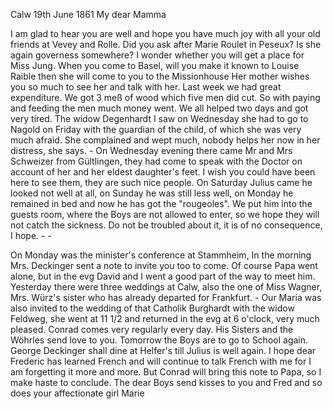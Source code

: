 Calw 19th June 1861
My dear Mamma

I am glad to hear you are well and hope you have much joy with all your old friends at Vevey and Rolle. Did you ask after Marie Roulet in Peseux? Is she again governess somewhere? I wonder whether you will get a place for Miss Jung. When you come to Basel, will you make it known to Louise Raible then she will come to you to the Missionhouse Her mother wishes you so much to see her and talk with her. Last week we had great expenditure. We got 3 meß of wood which five men did cut. So with paying and feeding the men much money went. We all helped two days and got very tired. The widow Degenhardt I saw on Wednesday she had to go to Nagold on Friday with the guardian of the child, of which she was very much afraid. She complained and wept much, nobody helps her now in her distress, she says. - On Wednesday evening there came Mr and Mrs Schweizer from Gültlingen, they had come to speak with the Doctor on account of her and her eldest daughter's feet. I wish you could have been here to see them, they are such nice people. On Saturday Julius came he looked not well at all, on Sunday he was still less well, on Monday he remained in bed and now he has got the "rougeoles". We put him into the guests room, where the Boys are not allowed to enter, so we hope they will not catch the sickness. Do not be troubled about it, it is of no consequence, I hope. - -

On Monday was the minister's conference at Stammheim, In the morning Mrs. Deckinger sent a note to invite you too to come. Of course Papa went alone, but in the evg David and I went a good part of the way to meet him. Yesterday there were three weddings at Calw, also the one of Miss Wagner, Mrs. Würz's sister who has already departed for Frankfurt. - Our Maria was also invited to the wedding of that Catholik Burghardt with the widow Feldweg, she went at 11 1/2 and returned in the evg at 6 o'clock, very much pleased. Conrad comes very regularly every day. His Sisters and the Wöhrles send love to you. Tomorrow the Boys are to go to School again. George Deckinger shall dine at Helfer's till Julius is well again. I hope dear Frederic has learned French and will continue to talk French with me for I am forgetting it more and more. But Conrad will bring this note to Papa, so I make haste to conclude. The dear Boys send kisses to you and Fred and so does your affectionate girl
 Marie
